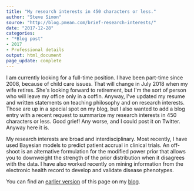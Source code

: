 ```yaml
---
title: "My research interests in 450 characters or less."
author: "Steve Simon"
source: "http://blog.pmean.com/brief-research-interests/"
date: "2017-12-28"
categories:
- "*Blog post"
- 2017
- Professional details
output: html_document
page_update: complete
---
```


I am currently looking for a full-time position. I have been part-time since 2008, because of child care issues. That will change in July 2018 when my wife retires. She's looking forward to retirement, but I'm the sort of person who will leave my office only in a coffin. Anyway, I've updated my resume and written statements on teaching philosophy and on research interests. Those are up in a special spot on my blog, but I also wanted to add a blog entry with a recent request to summarize my research interests in 450 characters or less. Good grief! Any worse, and I could post it on Twitter. Anyway here it is.

<!---More--->

My research interests are broad and interdisciplinary. Most recently, I have used Bayesian models to predict patient accrual in clinical trials. An off-shoot is an alternative formulation for the modified power prior that allows you to downweight the strength of the prior distribution when it disagrees with the data. I have also worked recently on mining information from the electronic health record to develop and validate disease phenotypes.

You can find an [earlier version][sim1] of this page on my [blog][sim2].

[sim1]: http://blog.pmean.com/brief-research-interests/
[sim2]: http://blog.pmean.com
